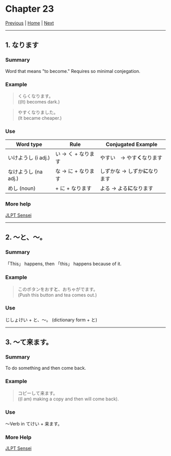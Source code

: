 # Chapter 23
[Previous](https://codywahl.github.io/JapaneseLanguageSchoolNotes/pages/22) | [Home](https://codywahl.github.io/JapaneseLanguageSchoolNotes) | [Next](https://codywahl.github.io/JapaneseLanguageSchoolNotes/pages/24)
* * *

## 1. なります
### Summary  

Word that means "to become." Requires so minimal conjegation. 

### Example  


> くらくなります。   
> ((It) becomes dark.)  

> やすくなりました。   
> (It became cheaper.)

### Use

Word type | Rule | Conjugated Example
------------ | ------------- | -------------
いけようし (i adj.) | い -> く + なります | やすい　-> やす**く**なります
なけようし (na adj.) | な -> に + なります | しずかな -> しずか**に**なります
めし (noun) | + に + なります | よる -> よる**に**なります

### More help
[JLPT Sensei](https://jlptsensei.com/learn-japanese-grammar/%e3%81%aa%e3%82%8b-naru/)

* * *
## 2. ～と、～。
### Summary

「This」 happens, then 「this」 happens because of it. 

### Example


> このボタンをおす**と**、おちゃがでます。   
> (Push this button and tea comes out.)  

### Use
じしょけい + と、～。
(dictionary form + と)

* * *
## 3. ～て来ます。
### Summary

To do something and then come back.

### Example

> コピーして来ます。   
> ((I am) making a copy and then will come back).

### Use
～Verb in てけい + 来ます。

### More Help
[JLPT Sensei](https://jlptsensei.com/learn-japanese-grammar/%e3%81%a6%e3%81%8f%e3%82%8b-te-kuru-%e3%81%a6%e3%81%8d%e3%81%be%e3%81%99-te-kimasu/)
